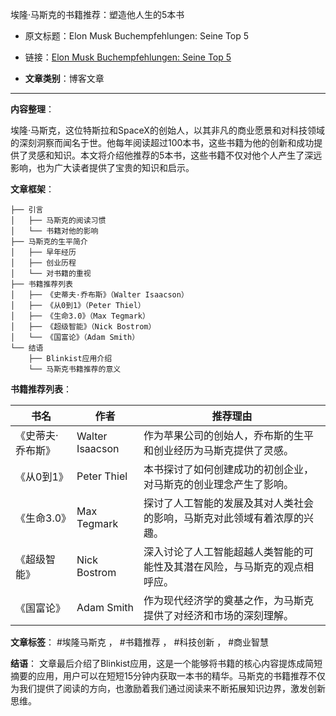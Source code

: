 埃隆·马斯克的书籍推荐：塑造他人生的5本书
- 原文标题：Elon Musk Buchempfehlungen: Seine Top 5
- 链接：[Elon Musk Buchempfehlungen: Seine Top 5](https://www.blinkist.com/magazine/posts/elon-musk-buchempfehlungen?utm_source=twitter&utm_medium=paid&utm_campaign=TW_PRO_DACH_CPC&utm_term=20250103_TW_DE_Inhouse_PC_DACH-ElonMuskDE_AllGenders_DW_Age25Up&utm_content=20250102_STAT_ElonMusk-BeforeAfter1DW&twclid=2-28aba4af8ktj3oqxaoxuzfk2y) 

- **文章类别**：博客文章

---

**内容整理**：

埃隆·马斯克，这位特斯拉和SpaceX的创始人，以其非凡的商业愿景和对科技领域的深刻洞察而闻名于世。他每年阅读超过100本书，这些书籍为他的创新和成功提供了灵感和知识。本文将介绍他推荐的5本书，这些书籍不仅对他个人产生了深远影响，也为广大读者提供了宝贵的知识和启示。

**文章框架**：
```
├── 引言
│   ├── 马斯克的阅读习惯
│   └── 书籍对他的影响
├── 马斯克的生平简介
│   ├── 早年经历
│   ├── 创业历程
│   └── 对书籍的重视
├── 书籍推荐列表
│   ├── 《史蒂夫·乔布斯》（Walter Isaacson）
│   ├── 《从0到1》（Peter Thiel）
│   ├── 《生命3.0》（Max Tegmark）
│   ├── 《超级智能》（Nick Bostrom）
│   └── 《国富论》（Adam Smith）
└── 结语
    ├── Blinkist应用介绍
    └── 马斯克书籍推荐的意义
```

**书籍推荐列表**：

| 书名 | 作者 | 推荐理由 |
| --- | --- | --- |
| 《史蒂夫·乔布斯》 | Walter Isaacson | 作为苹果公司的创始人，乔布斯的生平和创业经历为马斯克提供了灵感。 |
| 《从0到1》 | Peter Thiel | 本书探讨了如何创建成功的初创企业，对马斯克的创业理念产生了影响。 |
| 《生命3.0》 | Max Tegmark | 探讨了人工智能的发展及其对人类社会的影响，马斯克对此领域有着浓厚的兴趣。 |
| 《超级智能》 | Nick Bostrom | 深入讨论了人工智能超越人类智能的可能性及其潜在风险，与马斯克的观点相呼应。 |
| 《国富论》 | Adam Smith | 作为现代经济学的奠基之作，为马斯克提供了对经济和市场的深刻理解。 |

**文章标签**：
#埃隆马斯克 ， #书籍推荐 ， #科技创新 ， #商业智慧

**结语**：
文章最后介绍了Blinkist应用，这是一个能够将书籍的核心内容提炼成简短摘要的应用，用户可以在短短15分钟内获取一本书的精华。马斯克的书籍推荐不仅为我们提供了阅读的方向，也激励着我们通过阅读来不断拓展知识边界，激发创新思维。